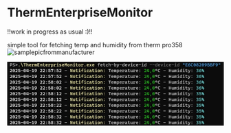 # ThermEnterpriseMonitor

!!work in progress as usual :)!!

simple tool for fetching temp and humidity from therm pro358  
<img src="https://buythermopro.com/wp-content/uploads/2024/12/tp358-hygrometer-ma1-1.jpg" alt="samplepicfrommanufacturer" width="200"/>



<img src="sampleFetchFromDevice.jpeg" alt="samplepicfrommanufacturer" />

